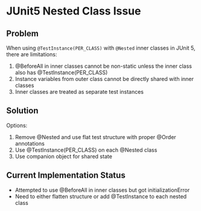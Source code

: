 # JUnit5 Nested Class Issue

## Problem
When using `@TestInstance(PER_CLASS)` with `@Nested` inner classes in JUnit 5, there are limitations:
1. @BeforeAll in inner classes cannot be non-static unless the inner class also has @TestInstance(PER_CLASS)
2. Instance variables from outer class cannot be directly shared with inner classes
3. Inner classes are treated as separate test instances

## Solution
Options:
1. Remove @Nested and use flat test structure with proper @Order annotations
2. Use @TestInstance(PER_CLASS) on each @Nested class
3. Use companion object for shared state

## Current Implementation Status
- Attempted to use @BeforeAll in inner classes but got initializationError
- Need to either flatten structure or add @TestInstance to each nested class